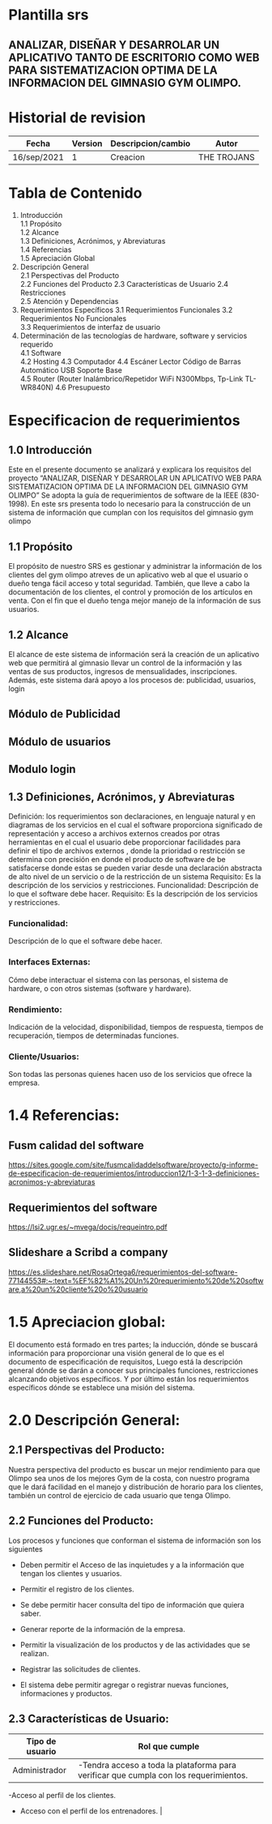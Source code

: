 # Plantilla srs 

## ANALIZAR, DISEÑAR Y DESARROLAR UN APLICATIVO TANTO DE ESCRITORIO COMO WEB PARA SISTEMATIZACION OPTIMA DE LA INFORMACION DEL GIMNASIO GYM OLIMPO.

# Historial de revision

| Fecha | Version | Descripcion/cambio | Autor |
| ----- | ------- | ------------------ | ----- |
| 16/sep/2021 | 1 | Creacion | THE TROJANS |

# 	Tabla de Contenido

1.	Introducción	
1.1	 Propósito	
1.2	 Alcance	
1.3	 Definiciones, Acrónimos, y Abreviaturas	
1.4	 Referencias	
1.5	 Apreciación Global	
2.	 Descripción General	
2.1	 Perspectivas del Producto	
2.2	 Funciones del Producto	
2.3	 Características de Usuario	
2.4	 Restricciones	
2.5	 Atención y Dependencias	
3.	 Requerimientos Específicos	
3.1	 Requerimientos Funcionales	
3.2	 Requerimientos No Funcionales	
3.3	 Requerimientos de interfaz de usuario	
4.   Determinación de las tecnologías de hardware, software y    servicios  requerido	
4.1	 Software	
4.2	 Hosting
4.3	 Computador	
4.4	 Escáner Lector Código de Barras Automático USB Soporte Base	
4.5	 Router (Router Inalámbrico/Repetidor WiFi N300Mbps, Tp-Link TL-WR840N)	
4.6	 Presupuesto	

# Especificacion de requerimientos

 ## 1.0 Introducción 

 Este en el presente documento se analizará y explicara los requisitos del proyecto “ANALIZAR, DISEÑAR Y DESARROLAR UN APLICATIVO  WEB PARA SISTEMATIZACION OPTIMA DE LA INFORMACION DEL GIMNASIO GYM OLIMPO” Se adopta la guía de requerimientos de software de la IEEE (830- 1998). En este srs presenta todo lo necesario para la construcción de un sistema de información que cumplan con los requisitos del gimnasio gym olimpo

 ##  1.1 Propósito 

 El propósito de nuestro SRS es gestionar y administrar la información de los clientes del gym olimpo atreves de un aplicativo web al que el usuario o dueño tenga fácil acceso y total seguridad. También, que lleve a cabo la documentación de los clientes, el control y promoción de los artículos en venta. Con el fin que el dueño tenga mejor manejo de la información de sus usuarios.

 ## 1.2	Alcance

 El alcance de este sistema de información será la creación de un aplicativo web que permitirá al gimnasio llevar un control de la información y las ventas de sus productos, ingresos de mensualidades, inscripciones.
Además, este sistema dará apoyo a los procesos de: publicidad, usuarios, login

## Módulo de Publicidad

## Módulo de usuarios 

## Modulo login

## 1.3	Definiciones, Acrónimos, y Abreviaturas

Definición: los requerimientos son declaraciones, en lenguaje natural y en diagramas de los servicios en el cual el software proporciona  significado de representación y acceso a archivos externos creados por otras herramientas en el cual el usuario debe proporcionar facilidades para definir el tipo de archivos externos , donde la prioridad o restricción se determina con precisión en donde el producto de software de be satisfacerse  donde estas se pueden variar  desde una declaración abstracta  de alto nivel  de un servicio o de la restricción  de un sistema 
Requisito: Es la descripción de los servicios y restricciones.
Funcionalidad: Descripción de lo que el software debe hacer. Requisito: Es la descripción de los servicios y restricciones.

### Funcionalidad:

 Descripción de lo que el software debe hacer.

 ### Interfaces Externas: 

 Cómo debe interactuar el sistema con las personas, el sistema de hardware, o con otros sistemas (software y hardware).

 ### Rendimiento: 

 Indicación de la velocidad, disponibilidad, tiempos de respuesta, tiempos de recuperación, tiempos de determinadas funciones.

 ### Cliente/Usuarios:  

 Son todas las personas quienes hacen uso de los servicios que ofrece la empresa.

# 1.4 Referencias:

## Fusm calidad del software

https://sites.google.com/site/fusmcalidaddelsoftware/proyecto/g-informe-de-especificacion-de-requerimientos/introduccion12/1-3-1-3-definiciones-acronimos-y-abreviaturas

## Requerimientos del software

https://lsi2.ugr.es/~mvega/docis/requeintro.pdf

## Slideshare a Scribd a company 

https://es.slideshare.net/RosaOrtega6/requerimientos-del-software-77144553#:~:text=%EF%82%A1%20Un%20requerimiento%20de%20software,a%20un%20cliente%20o%20usuario

# 1.5 Apreciacion global:

El documento está formado en tres partes; la inducción, dónde se buscará información para proporcionar una visión general de lo que es el documento de especificación de requisitos, Luego está la descripción general dónde se darán a conocer sus principales funciones, restricciones alcanzando objetivos específicos. Y por último están los requerimientos específicos dónde se establece una misión del sistema.

# 2.0 Descripción General:

## 2.1 Perspectivas del Producto:

Nuestra perspectiva del producto es buscar un mejor rendimiento para que Olimpo sea unos de los mejores Gym de la costa, con nuestro programa que le dará facilidad en el manejo y distribución de horario para los clientes, también un control de ejercicio de cada usuario que tenga Olimpo.

## 2.2 Funciones del Producto:

Los procesos y funciones que conforman el sistema de información son los siguientes

- Deben permitir el Acceso de las inquietudes y a la información que tengan los clientes y usuarios.

- Permitir el registro de los clientes.

- Se debe permitir hacer consulta del tipo de información que quiera saber.

- Generar reporte de la información de la empresa. 

- Permitir la visualización de los productos y de las actividades que se realizan.

- Registrar las solicitudes de clientes.

- El sistema debe permitir agregar o registrar nuevas funciones, informaciones y productos.

## 2.3 Características de Usuario:

| Tipo de usuario  | Rol que cumple  | 
| ----- | ------- |
| Administrador  | -Tendra acceso  a toda la plataforma para verificar que cumpla con los requerimientos. 
-Acceso al perfil de los clientes.
- Acceso con el perfil de los entrenadores. |


